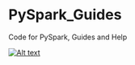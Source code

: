 # PySpark_Guides
Code for PySpark, Guides and Help

[![Alt text](https://i3.ytimg.com/vi/oIC--g7ME-4/maxresdefault.jpg)](https://www.youtube.com/watch?v=y8wY1qEiUvs&list=PLrFm_vMMrEo7CkmCshpdrWf5ac_JCKa3H&ab_channel=FileTechen)


